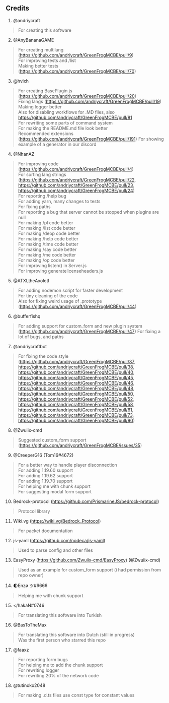 ## Credits

1. @andriycraft

> For creating this software

2. @AnyBananaGAME

> For creating multilang (https://github.com/andriycraft/GreenFrogMCBE/pull/9) <br>
> For improving tests and /list <br>
> Making better tests (https://github.com/andriycraft/GreenFrogMCBE/pull/70)

3. @hvlxh

> For creating BasePlugin.js (https://github.com/andriycraft/GreenFrogMCBE/pull/20) <br>
> Fixing langs (https://github.com/andriycraft/GreenFrogMCBE/pull/19) <br>
> Making logger better <br>
> Also for disabling workflows for .MD files, also https://github.com/andriycraft/GreenFrogMCBE/pull/81 <br>
> For rewriting some parts of command system <br>
> For making the README.md file look better <br>
> Recommended extensions (https://github.com/andriycraft/GreenFrogMCBE/pull/191)
> For showing example of a generator in our discord <br>

4. @NhanAZ

> For improving code (https://github.com/andriycraft/GreenFrogMCBE/pull/4) <br>
> For sorting lang strings (https://github.com/andriycraft/GreenFrogMCBE/pull/22, https://github.com/andriycraft/GreenFrogMCBE/pull/23, https://github.com/andriycraft/GreenFrogMCBE/pull/24) <br>
> For reporting /help bug <br>
> For adding yarn, many changes to tests <br>
> For fixing paths <br>
> For reporting a bug that server cannot be stopped when plugins are null <br>
> For making /pl code better <br>
> For making /list code better <br>
> For making /deop code better <br>
> For making /help code better <br>
> For making /time code better <br>
> For making /say code better <br>
> For making /me code better <br>
> For making /op code better <br>
> For improving listen() in Server.js <br>
> For improving generatelicenseheaders.js

5. @ATXLtheAxolotl

> For adding nodemon script for faster development <br>
> For tiny cleaning of the code <br>
> Also for fixing weird usage of .prototype (https://github.com/andriycraft/GreenFrogMCBE/pull/44)

6. @bufferfishq

> For adding support for custom_form and new plugin system (https://github.com/andriycraft/GreenFrogMCBE/pull/47)
> For fixing a lot of bugs, and paths

7. @andriycraftbot

> For fixing the code style (https://github.com/andriycraft/GreenFrogMCBE/pull/37, https://github.com/andriycraft/GreenFrogMCBE/pull/38, https://github.com/andriycraft/GreenFrogMCBE/pull/40, https://github.com/andriycraft/GreenFrogMCBE/pull/45, https://github.com/andriycraft/GreenFrogMCBE/pull/46, https://github.com/andriycraft/GreenFrogMCBE/pull/48, https://github.com/andriycraft/GreenFrogMCBE/pull/50, https://github.com/andriycraft/GreenFrogMCBE/pull/52, https://github.com/andriycraft/GreenFrogMCBE/pull/58, https://github.com/andriycraft/GreenFrogMCBE/pull/61, https://github.com/andriycraft/GreenFrogMCBE/pull/73, https://github.com/andriycraft/GreenFrogMCBE/pull/90)

8. @Zwuiix-cmd

> Suggested custom_form support (https://github.com/andriycraft/GreenFrogMCBE/issues/35) <br>

9. @CreeperG16 (Tom16#4672)

> For a better way to handle player disconnection <br>
> For adding 1.19.60 support <br>
> For adding 1.19.62 support <br>
> For adding 1.19.70 support <br>
> For helping me with chunk support <br>
> For suggesting modal form support

10. Bedrock-protocol (https://github.com/PrismarineJS/bedrock-protocol)

> Protocol library

11. Wiki.vg (https://wiki.vg/Bedrock_Protocol)

> For packet documentation

12. js-yaml (https://github.com/nodeca/js-yaml)

> Used to parse config and other files

13. EasyProxy (https://github.com/Zwuiix-cmd/EasyProxy) (@Zwuiix-cmd)

> Used as an example for custom_form support (i had permission from repo owner)

14. 🌓Enzø ツ#6666

> Helping me with chunk support <br>

15. \<\/hakaN#0746

> For translating this software into Turkish <br>

16. @BasToTheMax

> For translating this software into Dutch (still in progress) <br>
> Was the first person who starred this repo

17. @faaxz

> For reporting form bugs <br>
> For helping me to add the chunk support <br>
> For rewriting logger <br>
> For rewriting 20% of the network code

18. @tutinoko2048

> For making .d.ts files use const type for constant values
